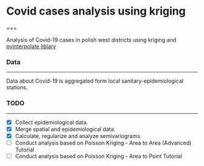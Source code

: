# Covid cases analysis using kriging
===

Analysis of Covid-19 cases in polish west districts using  kriging and [pyinterpolate liblary](https://github.com/szymon-datalions/pyinterpolate)

### Data
---
Data about Covid-19 is aggregated form local sanitary-epidemiological stations.

### TODO
---
* [x] Collect epidemiological data.
* [x] Merge spatial and epidemiological data.
* [x] Calculate, regularize and analyze semivariograms.
* [ ] Conduct analysis based on Poisson Kriging - Area to Area (Advanced) Tutorial
* [ ] Conduct analysis based on Poisson Kriging - Area to Point Tutorial
